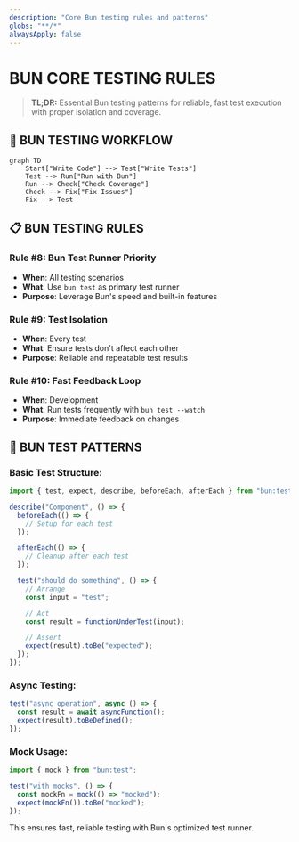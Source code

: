 ```yaml
---
description: "Core Bun testing rules and patterns"
globs: "**/*"
alwaysApply: false
---
```


# BUN CORE TESTING RULES

> **TL;DR:** Essential Bun testing patterns for reliable, fast test execution with proper isolation and coverage.

## 🧪 BUN TESTING WORKFLOW

```mermaid
graph TD
    Start["Write Code"] --> Test["Write Tests"]
    Test --> Run["Run with Bun"]
    Run --> Check["Check Coverage"]
    Check --> Fix["Fix Issues"]
    Fix --> Test
```

## 📋 BUN TESTING RULES

### Rule #8: Bun Test Runner Priority
- **When**: All testing scenarios
- **What**: Use `bun test` as primary test runner
- **Purpose**: Leverage Bun's speed and built-in features

### Rule #9: Test Isolation
- **When**: Every test
- **What**: Ensure tests don't affect each other
- **Purpose**: Reliable and repeatable test results

### Rule #10: Fast Feedback Loop
- **When**: Development
- **What**: Run tests frequently with `bun test --watch`
- **Purpose**: Immediate feedback on changes

## 🎯 BUN TEST PATTERNS

### Basic Test Structure:
```typescript
import { test, expect, describe, beforeEach, afterEach } from "bun:test";

describe("Component", () => {
  beforeEach(() => {
    // Setup for each test
  });

  afterEach(() => {
    // Cleanup after each test
  });

  test("should do something", () => {
    // Arrange
    const input = "test";

    // Act
    const result = functionUnderTest(input);

    // Assert
    expect(result).toBe("expected");
  });
});
```

### Async Testing:
```typescript
test("async operation", async () => {
  const result = await asyncFunction();
  expect(result).toBeDefined();
});
```

### Mock Usage:
```typescript
import { mock } from "bun:test";

test("with mocks", () => {
  const mockFn = mock(() => "mocked");
  expect(mockFn()).toBe("mocked");
});
```

This ensures fast, reliable testing with Bun's optimized test runner.